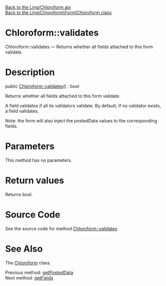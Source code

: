 [Back to the Ling/Chloroform api](https://github.com/lingtalfi/Chloroform/blob/master/doc/api/Ling/Chloroform.md)<br>
[Back to the Ling\Chloroform\Form\Chloroform class](https://github.com/lingtalfi/Chloroform/blob/master/doc/api/Ling/Chloroform/Form/Chloroform.md)


Chloroform::validates
================



Chloroform::validates — Returns whether all fields attached to this form validate.




Description
================


public [Chloroform::validates](https://github.com/lingtalfi/Chloroform/blob/master/doc/api/Ling/Chloroform/Form/Chloroform/validates.md)() : bool




Returns whether all fields attached to this form validate.

A field validates if all its validators validate.
By default, if no validator exists, a field validates.


Note: the form will also inject the postedData values to the corresponding fields.




Parameters
================

This method has no parameters.


Return values
================

Returns bool.








Source Code
===========
See the source code for method [Chloroform::validates](https://github.com/lingtalfi/Chloroform/blob/master/Form/Chloroform.php#L131-L148)


See Also
================

The [Chloroform](https://github.com/lingtalfi/Chloroform/blob/master/doc/api/Ling/Chloroform/Form/Chloroform.md) class.

Previous method: [getPostedData](https://github.com/lingtalfi/Chloroform/blob/master/doc/api/Ling/Chloroform/Form/Chloroform/getPostedData.md)<br>Next method: [getFields](https://github.com/lingtalfi/Chloroform/blob/master/doc/api/Ling/Chloroform/Form/Chloroform/getFields.md)<br>

